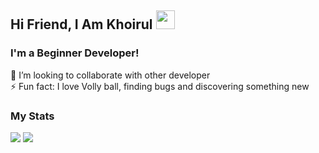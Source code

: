 ## Hi Friend, I Am Khoirul <img src="https://raw.githubusercontent.com/iampavangandhi/iampavangandhi/master/gifs/Hi.gif" width="30px">

### I'm a Beginner Developer!
👯 I’m looking to collaborate with other developer<br>
⚡ Fun fact: I love Volly ball, finding bugs and discovering something new

### My Stats
<p>
    <img src="https://github-readme-stats.vercel.app/api?username=nasidfurqon&show_icons=true&hide_border=true&custom_title=Khoirul Nasid Furqon's" />
    <img src="https://github-readme-stats.vercel.app/api/top-langs/?username=nasidfurqon&layout=compact&hide_border=true hight"/>
</p>
